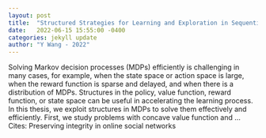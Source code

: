 ```yaml
---
layout: post
title:  "Structured Strategies for Learning and Exploration in Sequential Decision Making"
date:   2022-06-15 15:55:00 -0400
categories: jekyll update
author: "Y Wang - 2022"
---
```

Solving Markov decision processes (MDPs) efficiently is challenging in many cases, for example, when the state space or action space is large, when the reward function is sparse and delayed, and when there is a distribution of MDPs. Structures in the policy, value function, reward function, or state space can be useful in accelerating the learning process. In this thesis, we exploit structures in MDPs to solve them effectively and efficiently. First, we study problems with concave value function and …
Cites: ‪Preserving integrity in online social networks‬  